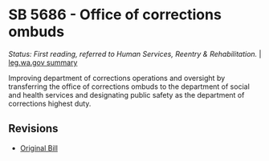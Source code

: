 # SB 5686 - Office of corrections ombuds
*Status: First reading, referred to Human Services, Reentry & Rehabilitation.* | [leg.wa.gov summary](https://app.leg.wa.gov/billsummary?BillNumber=5686&Year=2021)

Improving department of corrections operations and oversight by transferring the office of corrections ombuds to the department of social and health services and designating public safety as the department of corrections highest duty.

## Revisions
* [Original Bill](1/)
